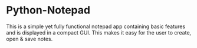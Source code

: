 # Python-Notepad

This is a simple yet fully functional notepad app containing basic features and is displayed in a compact GUI. This makes it easy for the user to create, open & save notes.
